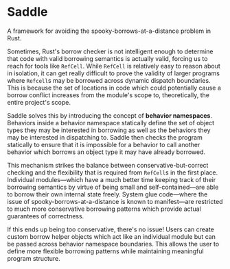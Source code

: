 # Saddle

A framework for avoiding the spooky-borrows-at-a-distance problem in Rust.

Sometimes, Rust's borrow checker is not intelligent enough to determine that code with valid borrowing semantics is actually valid, forcing us to reach for tools like `RefCell`. While `RefCell` is relatively easy to reason about in isolation, it can get really difficult to prove the validity of larger programs where `Refcell`s may be borrowed across dynamic dispatch boundaries. This is because the set of locations in code which could potentially cause a borrow conflict increases from the module's scope to, theoretically, the entire project's scope.

Saddle solves this by introducing the concept of **behavior namespaces**. Behaviors inside a behavior namespace statically define the set of object types they may be interested in borrowing as well as the behaviors they may be interested in dispatching to. Saddle then checks the program statically to ensure that it is impossible for a behavior to call another behavior which borrows an object type it may have already borrowed.

This mechanism strikes the balance between conservative-but-correct checking and the flexibility that is required from `RefCell`s in the first place. Individual modules—which have a much better time keeping track of their borrowing semantics by virtue of being small and self-contained—are able to borrow their own internal state freely. System glue code—where the issue of spooky-borrows-at-a-distance is known to manifest—are restricted to much more conservative borrowing patterns which provide actual guarantees of correctness.

If this ends up being too conservative, there's no issue! Users can create custom borrow helper objects which act like an individual module but can be passed across behavior namespace boundaries. This allows the user to define more flexible borrowing patterns while maintaining meaningful program structure.

